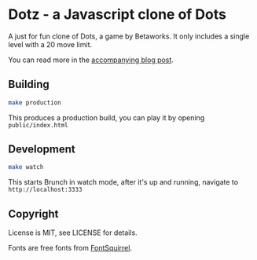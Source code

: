 # Dotz - a Javascript clone of Dots

A just for fun clone of Dots, a game by Betaworks. It only includes a single level with a 20 move limit.

You can read more in the [accompanying blog post](http://www.bunsch.pl/2014/09/14/dotz/).

## Building

```bash
make production
```

This produces a production build, you can play it by opening `public/index.html`

## Development

```bash
make watch
```
This starts Brunch in watch mode, after it's up and running, navigate to `http://localhost:3333`

Copyright
---------

License is MIT, see LICENSE for details.

Fonts are free fonts from [FontSquirrel](http://www.fontsquirrel.com).


